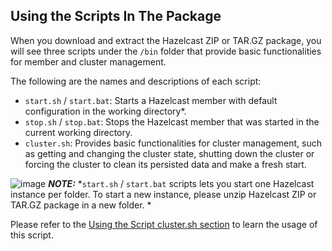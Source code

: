 
## Using the Scripts In The Package

When you download and extract the Hazelcast ZIP or TAR.GZ package, you will see three scripts under the `/bin` folder that provide basic functionalities for member and cluster management.

The following are the names and descriptions of each script:

- `start.sh` / `start.bat`: Starts a Hazelcast member with default configuration in the working directory*.
- `stop.sh` / `stop.bat`: Stops the Hazelcast member that was started in the current working directory.
- `cluster.sh`: Provides basic functionalities for cluster management, such as getting and changing the cluster state, shutting down the cluster or forcing the cluster to clean its persisted data and make a fresh start.

![image](images/NoteSmall.jpg) ***NOTE:*** *`start.sh` / `start.bat` scripts lets you start one Hazelcast instance per folder. To start a new instance, please unzip Hazelcast ZIP or TAR.GZ package in a new folder. *

Please refer to the [Using the Script cluster.sh section](#using-the-script-cluster-sh) to learn the usage of this script.


